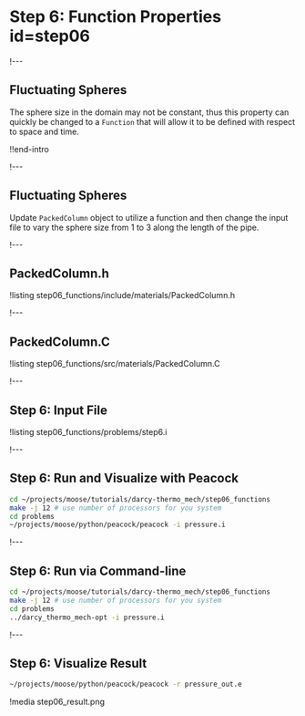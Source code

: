 # Step 6: Function Properties id=step06

!---

## Fluctuating Spheres

The sphere size in the domain may not be constant, thus this property can quickly be
changed to a `Function` that will allow it to be defined with respect to space and time.

!!end-intro

!---

## Fluctuating Spheres

Update `PackedColumn` object to utilize a function and then change the input file to vary the
sphere size from 1 to 3 along the length of the pipe.

!---

## PackedColumn.h

!listing step06_functions/include/materials/PackedColumn.h

!---

## PackedColumn.C

!listing step06_functions/src/materials/PackedColumn.C

!---

## Step 6: Input File

!listing step06_functions/problems/step6.i

!---

## Step 6: Run and Visualize with Peacock

```bash
cd ~/projects/moose/tutorials/darcy-thermo_mech/step06_functions
make -j 12 # use number of processors for you system
cd problems
~/projects/moose/python/peacock/peacock -i pressure.i
```

!---

## Step 6: Run via Command-line

```bash
cd ~/projects/moose/tutorials/darcy-thermo_mech/step06_functions
make -j 12 # use number of processors for you system
cd problems
../darcy_thermo_mech-opt -i pressure.i
```

!---

## Step 6: Visualize Result

```bash
~/projects/moose/python/peacock/peacock -r pressure_out.e
```

!media step06_result.png
